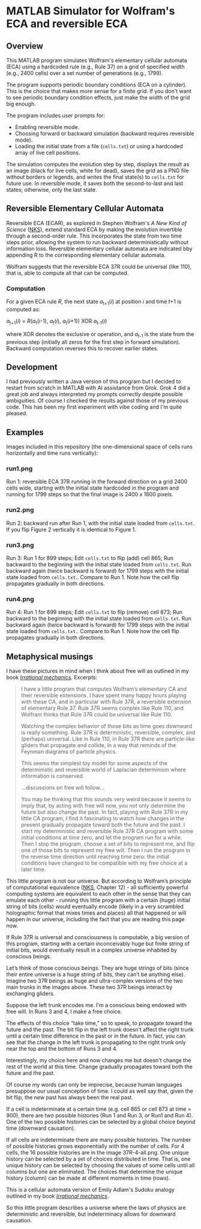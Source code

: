 # MATLAB Simulator for Wolfram's ECA and reversible ECA

## Overview

This MATLAB program simulates Wolfram's elementary cellular automata (ECA) using a hardcoded rule (e.g., Rule 37) on a grid of specified width (e.g., 2400 cells) over a set number of generations (e.g., 1799).

The program supports periodic boundary conditions (ECA on a cylinder). This is the choice that makes more sense for a finite grid. If you don't want to see periodic boundary condition effects, just make the width of the grid big enough.

The program includes user prompts for:

- Enabling reversible mode.
- Choosing forward or backward simulation (backward requires reversible mode).
- Loading the initial state from a file (`cells.txt`) or using a hardcoded array of live cell positions.

The simulation computes the evolution step by step, displays the result as an image (black for live cells, white for dead), saves the grid as a PNG file without borders or legends, and writes the final state(s) to `cells.txt` for future use. In reversible mode, it saves both the second-to-last and last states; otherwise, only the last state.

## Reversible Elementary Cellular Automata

Reversible ECA (ECAR), as explored in Stephen Wolfram's *A New Kind of Science* ([NKS](https://www.wolframscience.com/nks/)), extend standard ECA by making the evolution invertible through a second-order rule. This incorporates the state from two time steps prior, allowing the system to run backward deterministically without information loss. Reversible elementary cellular automata are indicated bby appending R to the corresponding elementary cellular automata.

Wolfram suggests that the reversible ECA 37R could be universal (like 110), that is, able to compute all that can be computed.

### Computation

For a given ECA rule _R_, the next state _a_<sub>t+1</sub>(_i_) at position _i_ and time _t_+1 is computed as:

_a_<sub>t+1</sub>(_i_) = _R_(_a_<sub>t</sub>(_i_-1), _a_<sub>t</sub>(_i_), _a_<sub>t</sub>(_i_+1)) XOR _a_<sub>t-1</sub>(_i_)

where XOR denotes the exclusive or operation, and _a_<sub>t-1</sub> is the state from the previous step (initially all zeros for the first step in forward simulation). Backward computation reverses this to recover earlier states.

## Development

I had previously written a Java version of this program but I decided to restart from scratch in MATLAB with AI assistance from Grok. Grok 4 did a great job and always interpreted my prompts correctly despite possible ambiguities. Of course I checked the results against those of my previous code. This has been my first experiment with vibe coding and I'm quite pleased.

## Examples

Images included in this repository (the one-dimensional space of cells runs horizontally and time runs vertically):

### run1.png

Run 1: reversible ECA 37R running in the forward direction on a grid 2400 cells wide, starting with the initial state hardcoded in the program and running for 1799 steps so that the final image is 2400 x 1800 pixels.

### run2.png

Run 2: backward run after Run 1, with the initial state loaded from `cells.txt`. If you flip Figure 2 vertically it is identical to Figure 1.

### run3.png

Run 3: Run 1 for 899 steps; Edit `cells.txt` to flip (add) cell 865; Run backward to the beginning with the initial state loaded from `cells.txt`. Run backward again (twice backward is forward) for 1799 steps with the initial state loaded from `cells.txt`.. Compare to Run 1. Note how the cell flip propagates gradually in both directions.

### run4.png

Run 4: Run 1 for 899 steps; Edit `cells.txt` to flip (remove) cell 873; Run backward to the beginning with the initial state loaded from `cells.txt`. Run backward again (twice backward is forward) for 1799 steps with the initial state loaded from `cells.txt`.. Compare to Run 1. Note how the cell flip propagates gradually in both directions.

## Metaphysical musings

I have these pictures in mind when I think about free will as outlined in my book [*Irrational mechanics*](https://www.turingchurch.com/p/irrational-mechanics). Excerpts:

> I have a little program that computes Wolfram’s elementary CA and their reversible extensions. I have spent many happy hours playing with these CA, and in particular with Rule 37R, a reversible extension of elementary Rule 37. Rule 37R seems complex like Rule 110, and Wolfram thinks that Rule 37R could be universal like Rule 110.
> 
> Watching the complex behavior of those bits as time goes downward is really something. Rule 37R is deterministic, reversible, complex, and (perhaps) universal. Like in Rule 110, in Rule 37R there are particle-like gliders that propagate and collide, in a way that reminds of the Feynman diagrams of particle physics.
> 
> This seems the simplest toy model for some aspects of the deterministic and reversible world of Laplacian determinism where information is conserved.
> 
> ...discussions on free will follow...
> 
> You may be thinking that this sounds very weird because it seems to imply that, by acting with free will now, you not only determine the future but also change the past. In fact, playing with Rule 37R in my little CA program, I find it fascinating to watch how changes in the present gradually propagate toward both the future and the past. I start my deterministic and reversible Rule 37R CA program with some initial conditions at time zero, and let the program run for a while. Then I stop the program, choose a set of bits to represent me, and flip one of those bits to represent my free will. Then I run the program in the reverse time direction until reaching time zero: the initial conditions have changed to be compatible with my free choice at a later time.

This little program is not our universe. But according to Wolfram’s principle of computational equivalence ([NKS](https://www.wolframscience.com/nks/), Chapter 12) - all sufficiently powerful computing systems are equivalent to each other in the sense that they can emulate each other - running this little program with a certain (huge) initial string of bits (cells) would eventually encode (likely in a very scrambled holographic format that mixes times and places) all that happened or will happen in our universe, including the fact that you are reading this page now.

If Rule 37R is universal and consciousness is computable, a big version of this program, starting with a certain inconceivably huge but finite string of initial bits, would eventually result in a complex universe inhabited by conscious beings.

Let’s think of those conscious beings. They are huge strings of bits (since their entire universe is a huge string of bits, they can’t be anything else). Imagine two 37R beings as huge and ultra-complex versions of the two main trunks in the images above. These two 37R beings interact by exchanging gliders.

Suppose the left trunk encodes me. I'm a conscious being endowed with free will. In Runs 3 and 4, I make a free choice.

The effects of this choice “take time,” so to speak, to propagate toward the future and the past. The bit flip in the left trunk doesn’t affect the right trunk until a certain time difference in the past or in the future. In fact, you can see that the change in the left trunk is propagating to the right trunk only near the top and the bottom of Runs 3 and 4.

Interestingly, my choice here and now changes me but doesn't change the rest of the world at this time. Change gradually propagates toward both the future and the past.

Of course my words can only be imprecise, because human languages presuppose our usual conception of time. I could as well say that, given the bit flip, the new past has always been the real past.

If a cell is indeterminate at a certain time (e.g. cell 865 or cell 873 at time = 900), there are two possible histories (Run 1 and Run 3, or Run1 and Run 4). One of the two possible histories can be selected by a global choice beyond time (downward causation).

If all cells are indeterminate there are many possible histories. The number of possible histories grows exponentially with the number of cells. For 4 cells, the 16 possible histories are in the image 37R-4-all.png. One unique history can be selected by a set of choices distributed in time. That is, one unique history can be selected by choosing the values of some cells until all columns but one are eliminated. The choices that determine the unique history (column) can be made at different moments in time (rows).

This is a cellular automata version of Emily Adlam's Sudoku analogy outlined in my book [*Irrational mechanics*](https://www.turingchurch.com/p/irrational-mechanics).

So this little program describes a universe where the laws of physics are deterministic and reversible, but indeterminacy allows for downward causation.